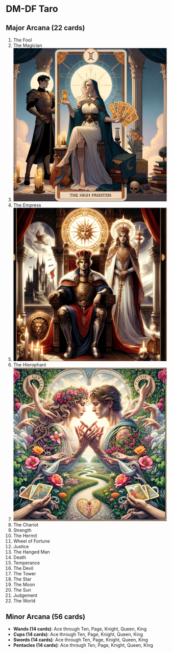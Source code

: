 # DM-DF Taro

## Major Arcana (22 cards)
1. The Fool
2. The Magician
3. ![The High Priestess](the-high-priestess.webp)
4. The Empress
5. ![The Emperor](the-emperor.webp)
6. The Hierophant
7. ![The Lover](the-lover.webp)
8. The Chariot
9. Strength
10. The Hermit
11. Wheel of Fortune
12. Justice
13. The Hanged Man
14. Death
15. Temperance
16. The Devil
17. The Tower
18. The Star
19. The Moon
20. The Sun
21. Judgement
22. The World

## Minor Arcana (56 cards)
- **Wands (14 cards)**: Ace through Ten, Page, Knight, Queen, King
- **Cups (14 cards)**: Ace through Ten, Page, Knight, Queen, King
- **Swords (14 cards)**: Ace through Ten, Page, Knight, Queen, King
- **Pentacles (14 cards)**: Ace through Ten, Page, Knight, Queen, King


